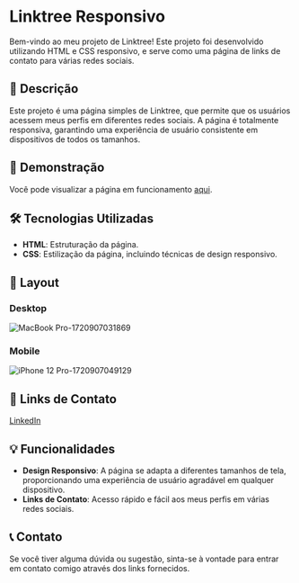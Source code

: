 # Linktree Responsivo

Bem-vindo ao meu projeto de Linktree! Este projeto foi desenvolvido utilizando HTML e CSS responsivo, e serve como uma página de links de contato para várias redes sociais.

## 📄 Descrição

Este projeto é uma página simples de Linktree, que permite que os usuários acessem meus perfis em diferentes redes sociais. A página é totalmente responsiva, garantindo uma experiência de usuário consistente em dispositivos de todos os tamanhos.

## 🚀 Demonstração

Você pode visualizar a página em funcionamento [aqui](https://victor-barbosa.vercel.app/).

## 🛠 Tecnologias Utilizadas

- **HTML**: Estruturação da página.
- **CSS**: Estilização da página, incluindo técnicas de design responsivo.

## 🎨 Layout

### Desktop

![MacBook Pro-1720907031869](https://github.com/user-attachments/assets/37fcf18a-aa3a-4c72-8c68-f5a863eadd7b)


### Mobile

![iPhone 12 Pro-1720907049129](https://github.com/user-attachments/assets/c60e192e-5d21-4d77-8094-f5fc411a468e
)

## 📱 Links de Contato

[LinkedIn](https://www.linkedin.com/in/victor-barbosa99/)


## 💡 Funcionalidades

- **Design Responsivo**: A página se adapta a diferentes tamanhos de tela, proporcionando uma experiência de usuário agradável em qualquer dispositivo.
- **Links de Contato**: Acesso rápido e fácil aos meus perfis em várias redes sociais.

## 📞 Contato
Se você tiver alguma dúvida ou sugestão, sinta-se à vontade para entrar em contato comigo através dos links fornecidos.

